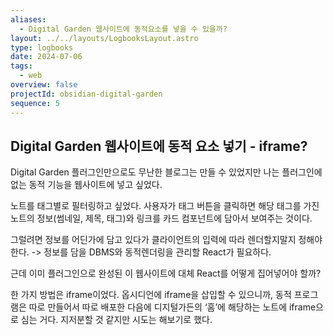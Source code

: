 ```yaml
---
aliases:
  - Digital Garden 웹사이트에 동적요소를 넣을 수 있을까?
layout: ../../layouts/LogbooksLayout.astro
type: logbooks
date: 2024-07-06
tags:
  - web
overview: false
projectId: obsidian-digital-garden
sequence: 5
---
```

## Digital Garden 웹사이트에 동적 요소 넣기 - iframe?
Digital Garden 플러그인만으로도 무난한 블로그는 만들 수 있었지만 나는 플러그인에 없는 동적 기능을 웹사이트에 넣고 싶었다.

노트를 태그별로 필터링하고 싶었다. 사용자가 태그 버튼을 클릭하면 해당 태그를 가진 노트의 정보(썸네일, 제목, 태그)와 링크를 카드 컴포넌트에 담아서 보여주는 것이다.

그럴려면 정보를 어딘가에 담고 있다가 클라이언트의 입력에 따라 렌더할지말지 정해야 한다.
-> 정보를 담을 DBMS와 동적렌더링을 관리할 React가 필요하다.

근데 이미 플러그인으로 완성된 이 웹사이트에 대체 React를 어떻게 집어넣어야 할까?

한 가지 방법은 iframe이었다. 옵시디언에 iframe을 삽입할 수 있으니까, 동적 프로그램은 따로 만들어서 따로 배포한 다음에 디지털가든의 ‘홈’에 해당하는 노트에 iframe으로 심는 거다. 지저분할 것 같지만 시도는 해보기로 했다.

